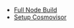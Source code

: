 - [Full Node Build](<Full Node Build d3a98ad9.md>)
- [Setup Cosmovisor](<Setup Cosmovisor d6cfc4f6.md>)
